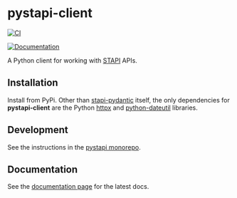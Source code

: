 # pystapi-client

[![CI](https://github.com/stapi-spec/pystapi/actions/workflows/ci.yaml/badge.svg)](https://github.com/stapi-spec/pystapi/actions/workflows/ci.yaml)
<!--TODO: Add PyPI badge when package is released-->
<!-- [![PyPI version](https://badge.fury.io/py/pystapi-client.svg)](https://badge.fury.io/py/pystapi-client) -->
[![Documentation](https://stapi-spec.github.io/pystapi/stapi-client/)](https://stapi-spec.github.io/pystapi/stapi-client/)

A Python client for working with [STAPI](https://stapi-spec.github.io/pystapi/) APIs.

## Installation

Install from PyPi.
Other than [stapi-pydantic](https://stapi-spec.github.io/pystapi/stapi-pydantic/) itself, the only dependencies for **pystapi-client** are the Python [httpx](https://www.python-httpx.org/) and [python-dateutil](https://dateutil.readthedocs.io) libraries.

## Development

See the instructions in the [pystapi monorepo](https://github.com/stapi-spec/pystapi?tab=readme-ov-file#development).

## Documentation

See the [documentation page](https://stapi-spec.github.io/pystapi/stapi-client/) for the latest docs.
